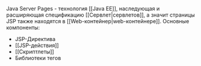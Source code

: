 Java Server Pages - технология [[Java EE]], наследующая и расширяющая спецификацию [[Сервлет|сервлетов]], а значит страницы JSP также находятся в [[Web-контейнер|web-контейнере]].
Основные компоненты:
- JSP-Директива
- [[JSP-действия]]
- [[Скриптлеты]]
- Библиотеки тегов